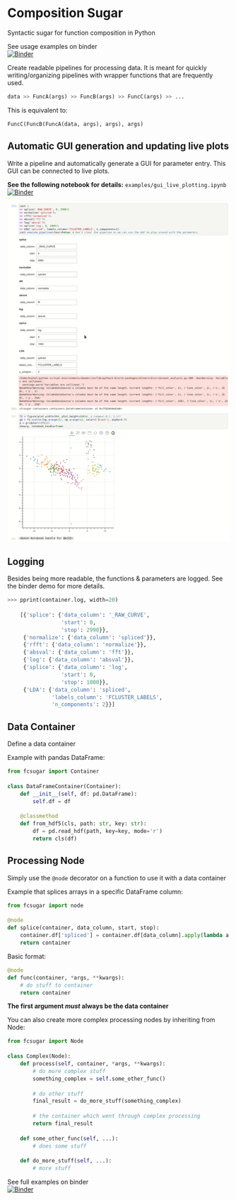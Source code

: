 # Composition Sugar
Syntactic sugar for function composition in Python

See usage examples on binder\
[![Binder](https://mybinder.org/badge_logo.svg)](https://mybinder.org/v2/gh/kushalkolar/composition_sugar/master)

Create readable pipelines for processing data. It is meant for quickly writing/organizing pipelines with wrapper functions that are frequently used.

```python
data >> FuncA(args) >> FuncB(args) >> FuncC(args) >> ...
```

This is equivalent to:

```python
FuncC(FuncB(FuncA(data, args), args), args)
```

## Automatic GUI generation and updating live plots
Write a pipeline and automatically generate a GUI for parameter entry. This GUI can be connected to live plots.

**See the following notebook for details:**  `examples/gui_live_plotting.ipynb`
[![Binder](https://mybinder.org/badge_logo.svg)](https://mybinder.org/v2/gh/kushalkolar/composition_sugar/master)

![gui_gif](./gui.gif)

## Logging
Besides being more readable, the functions & parameters are logged. See the binder demo for more details.

```python
>>> pprint(container.log, width=20)

    [{'splice': {'data_column': '_RAW_CURVE',
                 'start': 0,
                 'stop': 2990}},
     {'normalize': {'data_column': 'spliced'}},
     {'rfft': {'data_column': 'normalize'}},
     {'absval': {'data_column': 'fft'}},
     {'log': {'data_column': 'absval'}},
     {'splice': {'data_column': 'log',
                 'start': 0,
                 'stop': 1000}},
     {'LDA': {'data_column': 'spliced',
              'labels_column': 'FCLUSTER_LABELS',
              'n_components': 2}}]

``` 

## Data Container

Define a data container

Example with pandas DataFrame:

```python
from fcsugar import Container

class DataFrameContainer(Container):
    def __init__(self, df: pd.DataFrame):
        self.df = df
        
    @classmethod
    def from_hdf5(cls, path: str, key: str):
        df = pd.read_hdf(path, key=key, mode='r')
        return cls(df)
````

## Processing Node

Simply use the `@node` decorator on a function to use it with a data container

Example that splices arrays in a specific DataFrame column:

```python
from fcsugar import node

@node
def splice(container, data_column, start, stop):
    container.df['spliced'] = container.df[data_column].apply(lambda a: a[start:stop])
    return container
```
        
Basic format:

```python
@node
def func(container, *args, **kwargs):
    # do stuff to container
    return container
```

**The first argument _must_ always be the data container**

You can also create more complex processing nodes by inheriting from Node:

```python
from fcsugar import Node

class Complex(Node):        
    def process(self, container, *args, **kwargs):
        # do more complex stuff
        something_complex = self.some_other_func()

        # do other stuff
        final_result = do_more_stuff(something_complex)

        # the container which went through complex processing
        return final_result

    def some_other_func(self, ...):
        # does some stuff

    def do_more_stuff(self, ...):
        # more stuff
```

See full examples on binder\
[![Binder](https://mybinder.org/badge_logo.svg)](https://mybinder.org/v2/gh/kushalkolar/composition_sugar/master)
